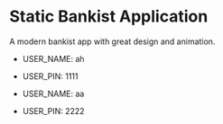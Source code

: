 # Static Bankist Application

A modern bankist app with great design and animation.

- USER_NAME: ah
- USER_PIN: 1111

- USER_NAME: aa
- USER_PIN: 2222
